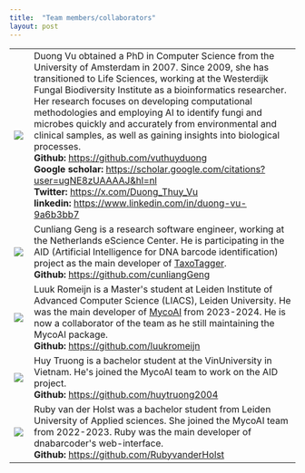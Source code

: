 ```yaml
---
title:  "Team members/collaborators"
layout: post
---
```



<div class="float-left">
<table>
  <tr>
    <td> <img src="https://MycoAI.github.io/photos/portrait_DuongVu.jpg"  align="left" style="height:50bp;" /> </td>
    <td> 
        Duong Vu obtained a PhD in Computer Science from the University of Amsterdam in 2007. Since 2009, she has transitioned to Life Sciences, working at the Westerdijk Fungal Biodiversity Institute as a bioinformatics researcher.
        Her research focuses on developing computational methodologies and employing AI to identify fungi and microbes quickly and accurately from environmental and clinical samples, as well as gaining insights into biological processes.<br />
      <strong>Github: </strong><a href="https://github.com/vuthuyduong">https://github.com/vuthuyduong</a><br />
      <strong>Google scholar: </strong><a href="https://scholar.google.com/citations?user=ugNE8zUAAAAJ&hl=nl">https://scholar.google.com/citations?user=ugNE8zUAAAAJ&hl=nl</a><br />
      <strong>Twitter: </strong><a href="https://x.com/Duong_Thuy_Vu">https://x.com/Duong_Thuy_Vu</a><br />
      <strong>linkedin: </strong><a href="https://www.linkedin.com/in/duong-vu-9a6b3bb7/">https://www.linkedin.com/in/duong-vu-9a6b3bb7</a><br />
    </td>
   </tr> 
   <tr>
    <td> <img src="https://github.com/user-attachments/assets/5624f867-e647-4c67-9b77-3dded1570959"  align="left" style="height:100bp;" /> </td>
    <td> 
        Cunliang Geng is a research software engineer, working at the Netherlands eScience Center. He is participating in the AID (Artificial Intelligence for DNA barcode identification) project as the main developer of <a href="https://github.com/MycoAI/TaxoTagger">TaxoTagger</a>. <br />
      <strong>Github: </strong><a href="https://github.com/cunliangGeng">https://github.com/cunliangGeng</a><br />
    </td>
   </tr> 
  <tr>
    <td> <img src="https://github.com/user-attachments/assets/32d37941-3bf2-46ef-9ef1-86cc7807542a"  align="left" style="height:100bp;" /> </td>
    <td> 
        Luuk Romeijn is a Master's student at Leiden Institute of Advanced Computer Science (LIACS), Leiden University. He was the main developer of <a href="https://github.com/MycoAI/MycoAI">MycoAI</a> from 2023-2024. He is now a collaborator of the team as he still maintaining the MycoAI package. <br />
      <strong>Github: </strong><a href="https://github.com/luukromeijn">https://github.com/luukromeijn</a><br />
    </td>
   </tr> 
  <tr>
    <td> <img src="https://github.com/user-attachments/assets/bfb5cc53-36a9-4d21-ad64-37225e267fff"  align="left" style="height:50bp;" /> </td>
    <td> 
        Huy Truong is a bachelor student at the VinUniversity in Vietnam. He's joined the MycoAI team to work on the AID project. <br />
      <strong>Github: </strong><a href="https://github.com/huytruong2004">https://github.com/huytruong2004</a><br />
    </td>
   </tr> 
  <tr>
    <td> <img src="https://github.com/user-attachments/assets/843ad8d7-fee9-439c-a37f-df177b43b2dc"  align="left" style="height:100bp;" /> </td>
    <td> 
        Ruby van der Holst was a bachelor student from Leiden University of Applied sciences. She joined the MycoAI team from 2022-2023. 
        Ruby was the main developer of dnabarcoder's web-interface. <br />
      <strong>Github: </strong><a href="https://github.com/RubyvanderHolst">https://github.com/RubyvanderHolst</a><br />
    </td>
   </tr> 
</table>
</div>
